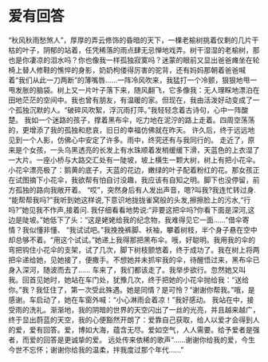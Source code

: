 # 爱有回答
“秋风秋雨愁煞人”，厚厚的弄云修饰的昏暗的天下，一棵老榆树挑着仅剩的几片干枯的叶子，阴郁的站着，任凭稀落的雨点肆无忌惮地戏弄。树干湿湿的老榆树，那也是你凄凉的泪水吗？你也像我一样孤独寂寞吗？迷蒙的眼前又显出爸爸瘫坐在轮椅上替人修鞋的憔悴的身影，奶奶枸偻得厉害的驼背，还有妈妈那朝着爸爸喊着“我们从此一刀两断”的薄嘴唇……一阵冷风吹来，我猛打一个冷颤，狠狠地甩一甩发胀的脑袋。树上又一片叶子落下来，随风翻飞，它多像我：无人理睬地漂泊在田地茫茫的空间中。我也曾有朋友，有温暖的家。但现在，我由活泼好动变成了一个孤独沉默的人。“破碎风吹絮，浮沉雨打萍。”我轻轻念着古诗句，心中一阵酸楚。 
我如一个迷路的孩子，撑着黑布伞，吃力地在泥泞的路上走着。四周空荡荡的，更增添了我的孤独和悲哀，旧日的幸福仿佛就在昨天。 
许久后，终于远远地见到一个人影，仿佛心中安定了许多。雨中，终究还有与我同行的。 
走近了，原来是个女孩，一头乌黑透亮的长发上有水珠顺着发梢缓缓下滑，天蓝色的上衣湿了一大片。一座小桥与大路交汇处有一陡坡，坡上横生一颗大树，树上有把小花伞。小花伞漂亮极了：鹅黄的底子，天蓝的花边，嫩绿的叶子配着粉红的花。那女孩正在试图摘下小花伞，我欲帮有怕自讨没趣，我应该有自知之明。脚下也没停留，前方孤独的路向我敞开着。 
“哎”，突然身后有人发出声音，嗯?叫我?我连忙转过身. 
“能帮帮我吗?”我听到她这样说,下意识地拢拢雀窝般的头发,擦擦脸上的污水,“行吗?”她见我不作声,接着问. 
我仔细看看地势说:“非要这把伞吗?你看下面是深河,这边是陡坡。”她低下了头：“这是姥姥给我的纪念物，我难得见它一面……”借伞寄情？我似懂非懂、 
“我试试吧。”我挽挽裤脚、袄袖，攀着树枝，半个身子悬在空中却总够不着。“用这个试试。”她递上我得那把黑布伞。哦，好聪明。我用我的伞的弯把钩住小花伞的支架，试了几次，脚下树枝颤悠着，终于成功了。我在树上将两把伞递给她，见她接了，便撒手。不想她并未抓牢我的伞，待醒悟过来，黑布伞已身入深河，随波而去了…… 
车来了，我们都该走了。我举步欲行。忽然她又叫我。回首见她时，她站在车门处，犹豫几次，终于把她的小花伞抛给我：“送给你。”我？我怔住了，第一次受此殊遇。她是同情？是可怜？“谢谢你帮我。”哦，是感谢。车启动了，她在车窗外喊：“小心淋雨会着凉！”我好感动。 
我站在中，接受雨的洗礼。渐渐地，我的阴暗的世界的天空闪出了一丝的光亮，并且越来越广，终于显出蔚蓝的天空，我的心便豁然开朗了：爱靠自己获取，给人以爱才会得到人的爱，爱有回答。爱，博如大海，蕴含无尽。爱如空气，人人需要。给予爱者是强者，而爱的回答是更诚挚的爱。 
远处传来依稀的歌声“……谢谢你给我的爱，今生今世不忘怀；谢谢你给我的温柔，拌我度过那个年代……”
  